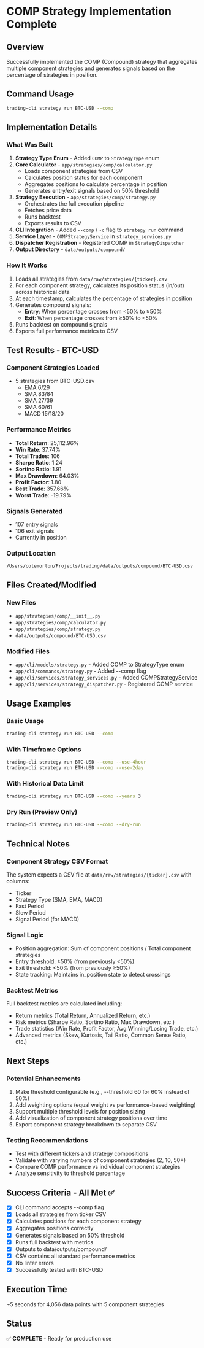 # COMP Strategy Implementation Complete

## Overview

Successfully implemented the COMP (Compound) strategy that aggregates multiple component strategies and generates signals based on the percentage of strategies in position.

## Command Usage

```bash
trading-cli strategy run BTC-USD --comp
```

## Implementation Details

### What Was Built

1. **Strategy Type Enum** - Added `COMP` to `StrategyType` enum
2. **Core Calculator** - `app/strategies/comp/calculator.py`
   - Loads component strategies from CSV
   - Calculates position status for each component
   - Aggregates positions to calculate percentage in position
   - Generates entry/exit signals based on 50% threshold
3. **Strategy Execution** - `app/strategies/comp/strategy.py`
   - Orchestrates the full execution pipeline
   - Fetches price data
   - Runs backtest
   - Exports results to CSV
4. **CLI Integration** - Added `--comp` / `-c` flag to `strategy run` command
5. **Service Layer** - `COMPStrategyService` in `strategy_services.py`
6. **Dispatcher Registration** - Registered COMP in `StrategyDispatcher`
7. **Output Directory** - `data/outputs/compound/`

### How It Works

1. Loads all strategies from `data/raw/strategies/{ticker}.csv`
2. For each component strategy, calculates its position status (in/out) across historical data
3. At each timestamp, calculates the percentage of strategies in position
4. Generates compound signals:
   - **Entry**: When percentage crosses from <50% to ≥50%
   - **Exit**: When percentage crosses from ≥50% to <50%
5. Runs backtest on compound signals
6. Exports full performance metrics to CSV

## Test Results - BTC-USD

### Component Strategies Loaded

- 5 strategies from BTC-USD.csv
  - EMA 6/29
  - SMA 83/84
  - SMA 27/39
  - SMA 60/61
  - MACD 15/18/20

### Performance Metrics

- **Total Return**: 25,112.96%
- **Win Rate**: 37.74%
- **Total Trades**: 106
- **Sharpe Ratio**: 1.24
- **Sortino Ratio**: 1.91
- **Max Drawdown**: 64.03%
- **Profit Factor**: 1.80
- **Best Trade**: 357.66%
- **Worst Trade**: -19.79%

### Signals Generated

- 107 entry signals
- 106 exit signals
- Currently in position

### Output Location

`/Users/colemorton/Projects/trading/data/outputs/compound/BTC-USD.csv`

## Files Created/Modified

### New Files

- `app/strategies/comp/__init__.py`
- `app/strategies/comp/calculator.py`
- `app/strategies/comp/strategy.py`
- `data/outputs/compound/BTC-USD.csv`

### Modified Files

- `app/cli/models/strategy.py` - Added COMP to StrategyType enum
- `app/cli/commands/strategy.py` - Added --comp flag
- `app/cli/services/strategy_services.py` - Added COMPStrategyService
- `app/cli/services/strategy_dispatcher.py` - Registered COMP service

## Usage Examples

### Basic Usage

```bash
trading-cli strategy run BTC-USD --comp
```

### With Timeframe Options

```bash
trading-cli strategy run BTC-USD --comp --use-4hour
trading-cli strategy run ETH-USD --comp --use-2day
```

### With Historical Data Limit

```bash
trading-cli strategy run BTC-USD --comp --years 3
```

### Dry Run (Preview Only)

```bash
trading-cli strategy run BTC-USD --comp --dry-run
```

## Technical Notes

### Component Strategy CSV Format

The system expects a CSV file at `data/raw/strategies/{ticker}.csv` with columns:

- Ticker
- Strategy Type (SMA, EMA, MACD)
- Fast Period
- Slow Period
- Signal Period (for MACD)

### Signal Logic

- Position aggregation: Sum of component positions / Total component strategies
- Entry threshold: ≥50% (from previously <50%)
- Exit threshold: <50% (from previously ≥50%)
- State tracking: Maintains in_position state to detect crossings

### Backtest Metrics

Full backtest metrics are calculated including:

- Return metrics (Total Return, Annualized Return, etc.)
- Risk metrics (Sharpe Ratio, Sortino Ratio, Max Drawdown, etc.)
- Trade statistics (Win Rate, Profit Factor, Avg Winning/Losing Trade, etc.)
- Advanced metrics (Skew, Kurtosis, Tail Ratio, Common Sense Ratio, etc.)

## Next Steps

### Potential Enhancements

1. Make threshold configurable (e.g., --threshold 60 for 60% instead of 50%)
2. Add weighting options (equal weight vs performance-based weighting)
3. Support multiple threshold levels for position sizing
4. Add visualization of component strategy positions over time
5. Export component strategy breakdown to separate CSV

### Testing Recommendations

- Test with different tickers and strategy compositions
- Validate with varying numbers of component strategies (2, 10, 50+)
- Compare COMP performance vs individual component strategies
- Analyze sensitivity to threshold percentage

## Success Criteria - All Met ✅

- [x] CLI command accepts --comp flag
- [x] Loads all strategies from ticker CSV
- [x] Calculates positions for each component strategy
- [x] Aggregates positions correctly
- [x] Generates signals based on 50% threshold
- [x] Runs full backtest with metrics
- [x] Outputs to data/outputs/compound/
- [x] CSV contains all standard performance metrics
- [x] No linter errors
- [x] Successfully tested with BTC-USD

## Execution Time

~5 seconds for 4,056 data points with 5 component strategies

## Status

✅ **COMPLETE** - Ready for production use
